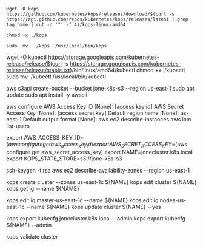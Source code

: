 ```
wget -O kops https://github.com/kubernetes/kops/releases/download/$(curl -s https://api.github.com/repos/kubernetes/kops/releases/latest | grep tag_name | cut -d '"' -f 4)/kops-linux-amd64
```
```
chmod +x ./kops
```
```
sudo  mv  ./kops  /usr/local/bin/kops
```

wget -O kubectl https://storage.googleapis.com/kubernetes-release/release/$(curl -s https://storage.googleapis.com/kubernetes-release/release/stable.txt)/bin/linux/amd64/kubectl
chmod +x ./kubectl
sudo mv ./kubectl /usr/local/bin/kubectl

aws s3api create-bucket --bucket jone-k8s-s3 --region us-east-1
sudo apt update
sudo apt install -y awscli

aws configure
  AWS Access Key ID [None]: [access key id]
  AWS Secret Access Key [None]: [access secret key]
  Default region name [None]: us-east-1
  Default output format [None]:
aws ec2 describe-instances
aws iam list-users

export AWS_ACCESS_KEY_ID=$(aws configure get aws_access_key_id)
export AWS_SECRET_ACCESS_KEY=$(aws configure get aws_secret_access_key)
export NAME=jonecluster.k8s.local
export KOPS_STATE_STORE=s3://jone-k8s-s3

ssh-keygen -t rsa
aws ec2 describe-availability-zones --region us-east-1

kops create cluster --zones us-east-1c ${NAME}
kops edit cluster ${NAME}
kops get ig --name  ${NAME}

kops edit ig master-us-east-1c --name ${NAME}
kops edit ig nodes-us-east-1c --name ${NAME}
kops update cluster ${NAME} --yes

kops export kubecfg jonecluster.k8s.local --admin
kops export kubecfg ${NAME} --admin

kops validate cluster 
